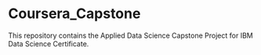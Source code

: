 # Coursera_Capstone
This repository contains the Applied Data Science Capstone Project for IBM Data Science Certificate.
